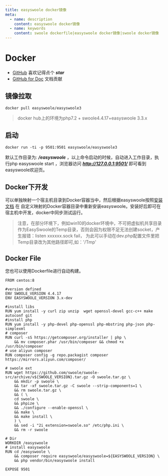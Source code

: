 ```yaml
---
title: easyswoole docker镜像
meta:
  - name: description
    content: easyswoole docker镜像
  - name: keywords
    content: swoole dockerfile|easyswoole docker镜像|swoole docker镜像
---
```




# Docker

- [GitHub](https://github.com/easy-swoole/easyswoole)  喜欢记得点个 ***star***
- [GitHub for Doc](https://github.com/easy-swoole/doc-3.3.x)  文档贡献

## 镜像拉取
```
docker pull easyswoole/easyswoole3
```
>  docker hub上的环境为php7.2 + swoole4.4.17+easyswoole 3.3.x

## 启动

```
docker run -ti -p 9501:9501 easyswoole/easyswoole3
```
默认工作目录为: ***/easyswoole*** ，以上命令启动的时候，自动进入工作目录，执行php easyswoole start ，浏览器访问 ***http://127.0.0.1:9501/***
即可看到easyswoole欢迎页。

## Docker下开发

可以单独映射一个宿主机目录到Docker容器当中，然后根据easyswoole按照[安装文档](../QuickStart/install.md) 在
自定义映射的Docker容器目录中重新安装easyswoole。安装好后即可在宿主机中开发，docker中同步测试运行。

> 注意，在部分环境下，例如win10的docker环境中，不可把虚拟机共享目录作为EasySwoole的Temp目录，否则会因为权限不足无法创建socket，产生报错：listen xxxxxx.sock fail，
> 为此可以手动在dev.php配置文件里把Temp目录改为其他路径即可,如：'/Tmp'
 
## Docker File
您也可以使用Dockerfile进行自动构建。
```
FROM centos:8

#version defined
ENV SWOOLE_VERSION 4.4.17
ENV EASYSWOOLE_VERSION 3.x-dev

#install libs
RUN yum install -y curl zip unzip  wget openssl-devel gcc-c++ make autoconf git
#install php
RUN yum install -y php-devel php-openssl php-mbstring php-json php-simplexml
# composer
RUN curl -sS https://getcomposer.org/installer | php \
    && mv composer.phar /usr/bin/composer && chmod +x /usr/bin/composer
# use aliyun composer
RUN composer config -g repo.packagist composer https://mirrors.aliyun.com/composer/

# swoole ext
RUN wget https://github.com/swoole/swoole-src/archive/v${SWOOLE_VERSION}.tar.gz -O swoole.tar.gz \
    && mkdir -p swoole \
    && tar -xf swoole.tar.gz -C swoole --strip-components=1 \
    && rm swoole.tar.gz \
    && ( \
    cd swoole \
    && phpize \
    && ./configure --enable-openssl \
    && make \
    && make install \
    ) \
    && sed -i "2i extension=swoole.so" /etc/php.ini \
    && rm -r swoole

# Dir
WORKDIR /easyswoole
# install easyswoole
RUN cd /easyswoole \
    && composer require easyswoole/easyswoole=${EASYSWOOLE_VERSION} \
    && php vendor/bin/easyswoole install

EXPOSE 9501
```

